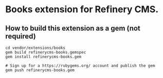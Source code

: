 # Books extension for Refinery CMS.

## How to build this extension as a gem (not required)

    cd vendor/extensions/books
    gem build refinerycms-books.gemspec
    gem install refinerycms-books.gem

    # Sign up for a https://rubygems.org/ account and publish the gem
    gem push refinerycms-books.gem
